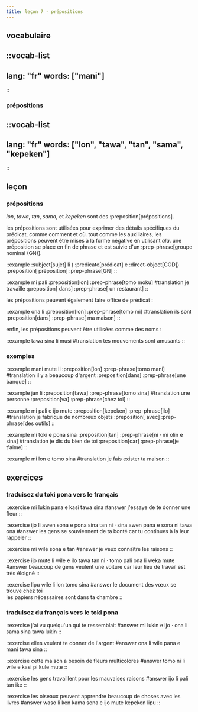 ```yaml
---
title: leçon 7 - prépositions 
---
```

## vocabulaire
::vocab-list
---
lang: "fr"
words: ["mani"]
---
::

### prépositions
::vocab-list
---
lang: "fr"
words: ["lon", "tawa", "tan", "sama", "kepeken"]
---
::

## leçon
### prépositions
*lon*, *tawa*, *tan*, *sama*, et *kepeken* sont des :preposition[prépositions].

les prépositions sont utilisées pour exprimer des détails spécifiques du prédicat, comme comment et où. tout comme les auxiliaires, les prépositions peuvent être mises à la forme négative en utilisant *ala*. une préposition se place en fin de phrase et est suivie d'un :prep-phrase[groupe nominal (GN)]. 

::example
:subject[sujet] li ( :predicate[prédicat] e :direct-object[COD]) :preposition[ préposition] :prep-phrase[GN]
::

::example
mi pali :preposition[lon] :prep-phrase[tomo moku]
#translation
je travaille :preposition[ dans] :prep-phrase[ un restaurant]
::

les prépositions peuvent également faire office de prédicat :

::example
ona li :preposition[lon] :prep-phrase[tomo mi]
#translation
ils sont :preposition[dans] :prep-phrase[ ma maison]
::

enfin, les prépositions peuvent être utilisées comme des noms :

::example
tawa sina li musi
#translation
tes mouvements sont amusants
::

### exemples
::example
mani mute li :preposition[lon] :prep-phrase[tomo mani]
#translation
il y a beaucoup d'argent :preposition[dans] :prep-phrase[une banque]
::

::example
jan li :preposition[tawa] :prep-phrase[tomo sina]
#translation
une personne :preposition[va] :prep-phrase[chez toi]
::

::example
mi pali e ijo mute :preposition[kepeken] :prep-phrase[ilo]
#translation
je fabrique de nombreux objets :preposition[ avec] :prep-phrase[des outils]
::

::example
mi toki e pona sina :preposition[tan] :prep-phrase[ni · mi olin e sina]
#translation
je dis du bien de toi :preposition[car] :prep-phrase[je t'aime]
::

::example
mi lon e tomo sina
#translation
je fais exister ta maison
::

## exercices
### traduisez du toki pona vers le français
::exercise
mi lukin pana e kasi tawa sina
#answer
j'essaye de te donner une fleur
::

::exercise
ijo li awen sona e pona sina tan ni · sina awen pana e sona ni tawa ona
#answer
les gens se souviennent de ta bonté car tu continues à la leur rappeler
::

::exercise
mi wile sona e tan
#answer
je veux connaître les raisons
::

::exercise
ijo mute li wile e ilo tawa tan ni · tomo pali ona li weka mute
#answer
beaucoup de gens veulent une voiture car leur lieu de travail est très éloigné
::

::exercise
lipu wile li lon tomo sina
#answer
le document des vœux se trouve chez toi \
les papiers nécessaires sont dans ta chambre
::

### traduisez du français vers le toki pona
::exercise
j'ai vu quelqu'un qui te ressemblait
#answer
mi lukin e ijo · ona li sama sina tawa lukin
::

::exercise
elles veulent te donner de l'argent
#answer
ona li wile pana e mani tawa sina
::

::exercise
cette maison a besoin de fleurs multicolores
#answer
tomo ni li wile e kasi pi kule mute
::

::exercise
les gens travaillent pour les mauvaises raisons
#answer
ijo li pali tan ike
::

::exercise
les oiseaux peuvent apprendre beaucoup de choses avec les livres
#answer
waso li ken kama sona e ijo mute kepeken lipu
::